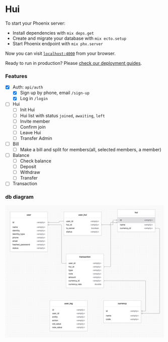 # Hui

To start your Phoenix server:

  * Install dependencies with `mix deps.get`
  * Create and migrate your database with `mix ecto.setup`
  * Start Phoenix endpoint with `mix phx.server`

Now you can visit [`localhost:4000`](http://localhost:4000) from your browser.

Ready to run in production? Please [check our deployment guides](https://hexdocs.pm/phoenix/deployment.html).
### Features

- [x] Auth: `api/auth`
  - [x] Sign up by phone, email `/sign-up`
  - [x] Log in `/login`
- [ ] Hui
  - [ ] Init Hui
  - [ ] Hui list with status `joined`, `awaiting`, `left`
  - [ ] Invite member
  - [ ] Confirm join
  - [ ] Leave Hui
  - [ ] Transfer Admin
- [ ] Bill
  - [ ] Make a bill and split for members(all, selected members, a member)
- [ ] Balance
  - [ ] Check balance
  - [ ] Deposit
  - [ ] Withdraw
  - [ ] Transfer
- [ ] Transaction

### db diagram
![db diagram](./docs/img/db.png)